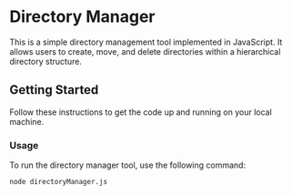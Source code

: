 # Directory Manager

This is a simple directory management tool implemented in JavaScript. It allows users to create, move, and delete directories within a hierarchical directory structure.

## Getting Started

Follow these instructions to get the code up and running on your local machine.

### Usage

To run the directory manager tool, use the following command:

```bash
node directoryManager.js
